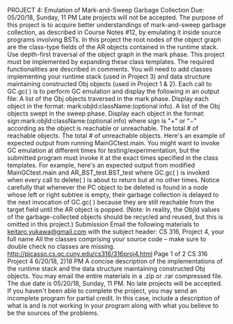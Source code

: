 
PROJECT 4: Emulation of Mark-and-Sweep Garbage Collection Due: 05/20/18, Sunday, 11 PM
Late projects will not be accepted.
The purpose of this project is to acquire better understandings of mark-and-sweep garbage collection, as described in Course Notes #12, by emulating it inside source programs involving BSTs. In this project the root nodes of the object graph are the class-type fields of the AR objects contained in the runtime stack. Use depth-first traversal of the object graph in the mark phase.
This project must be implemented by expanding these class templates. The required functionalities are described in comments. You will need to add classes implementing your runtime stack (used in Project 3) and data structure maintaining constructed Obj objects (used in Project 1 & 2).
Each call to GC.gc( ) is to perform GC emulation and display the following in an output file:
A list of the Obj objects traversed in the mark phase. Display each object in the format: mark:objId:className:(optional info).
A list of the Obj objects swept in the sweep phase. Display each object in the format: sign:mark:objId:className:(optional info) where sign is "+" or "−" according as the object is reachable or unreachable.
The total # of reachable objects. The total # of unreachable objects.
Here's an example of expected output from running MainGCtest.main.
You might want to invoke GC emulation at different times for testing/experimentation, but the submitted program must invoke it at the exact times specified in the class templates. For example, here's an expected output from modified MainGCtest.main and AR_BST_test.BST_test where GC.gc( ) is invoked when every call to delete( ) is about to return but at no other times. Notice carefully that whenever the PC object to be deleted is found in a node whose left or right subtree is empty, their garbage collection is delayed to the next invocation of GC.gc( ) because they are still reachable from the target field until the AR object is popped.
(Note: In reality, the ObjId values of the garbage-collected objects should be recycled and reused, but this is omitted in this project.)
Submission
Email the following materials to keitaro.yukawa@gmail.com with the subject header: CS 316, Project 4, your full name
All the classes comprising your source code – make sure to double check no classes are missing.
              http://picasso.cs.qc.cuny.edu/cs316/316proj4.html Page 1 of 2
CS 316 Project 4 6/20/18, 2)18 PM
A concise description of the implementations of the runtime stack and the data structure maintaining constructed Obj objects.
You may email the entire materials in a .zip or .rar compressed file.
The due date is 05/20/18, Sunday, 11 PM. No late projects will be accepted. If you haven't been able to complete the project, you may send an incomplete program for partial credit. In this case, include a description of what is and is not working in your program along with what you believe to be the sources of the problems.

